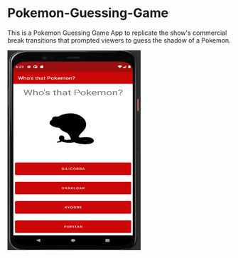 # Pokemon-Guessing-Game
This is a Pokemon Guessing Game App to replicate the show's commercial break transitions that prompted viewers to guess the shadow of a Pokemon.

<img src="/docs/pokemon_app_example.png" width="300" height="450">
